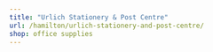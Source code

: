 ```yaml
---
title: "Urlich Stationery & Post Centre"
url: /hamilton/urlich-stationery-and-post-centre/
shop: office supplies
---
```

